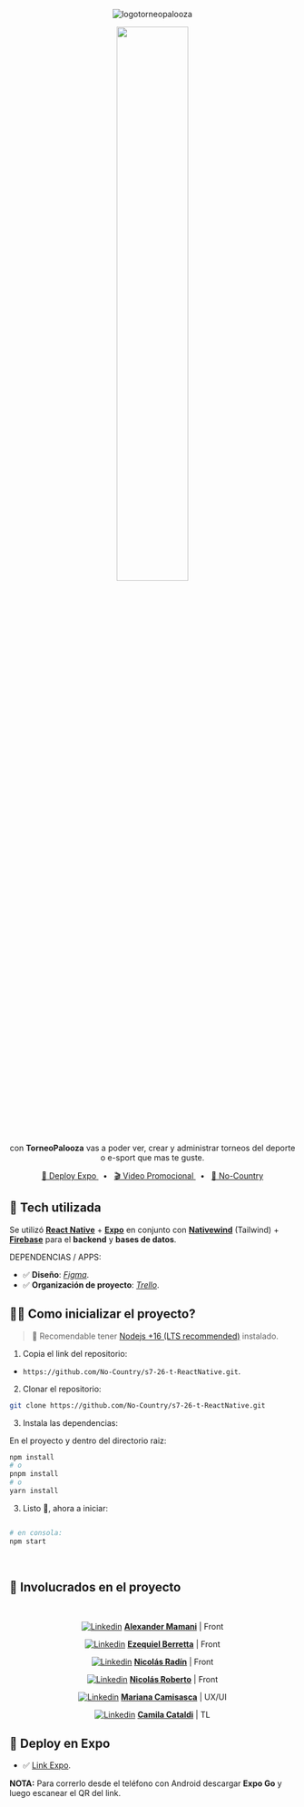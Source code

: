 <div align="center">

![logotorneopalooza](https://user-images.githubusercontent.com/87555292/233217179-964e9c39-f200-493d-8b9a-c8e6de7bb223.png)

<img src="https://i.ibb.co/wpHjQtq/torneopalooza-mockup.png" width="50%">

 <p>con <b>TorneoPalooza</b> vas a poder ver, crear y administrar torneos del deporte o e-sport que mas te guste.</p>

<a href="https://expo.dev/@ezequielmatiasb/tournament-app?serviceType=classic&distribution=expo-go">🚀 Deploy Expo </a>
<span>&nbsp;&nbsp;•&nbsp;&nbsp;</span>
<a href="https://www.canva.com/design/DAFgfzI3OgQ/YLt2pOc5Oz8FEc9XBDtwLA/watch">🎬 Video Promocional </a>
  <span>&nbsp;&nbsp;•&nbsp;&nbsp;</span>
<a href="https://www.nocountry.tech/">🧩 No-Country </a>
  

</div>

## 🦾 Tech utilizada

Se utilizó [**React Native**](https://reactnative.dev/) + [**Expo**](https://expo.dev/) en conjunto con [**Nativewind**](https://nativewind.dev/) (Tailwind) + [**Firebase**](https://firebase.google.com/) para el  **backend** y **bases de datos**.

DEPENDENCIAS / APPS:   


- ✅ **Diseño**: [*Figma*](https://www.figma.com/file/HR1pTyjfQiFjdvEU3LXQud/Cohete-9?node-id=0-1).
- ✅ **Organización de proyecto**: [*Trello*](https://trello.com).



## 👨‍🚀 Como inicializar el proyecto?

> 🚧 Recomendable tener [Nodejs +16 (LTS recommended)](https://nodejs.org/en/) instalado.

1. Copia el link del repositorio:

- `https://github.com/No-Country/s7-26-t-ReactNative.git`.

2. Clonar el repositorio:

```bash
git clone https://github.com/No-Country/s7-26-t-ReactNative.git
```

3. Instala las dependencias:

En el proyecto y dentro del directorio raiz:

```bash
npm install
# o
pnpm install
# o
yarn install
```


3. Listo 🥳, ahora a iniciar:

```bash

# en consola:
npm start

```

<span>&nbsp;&nbsp;&nbsp;</span>


## :handshake: Involucrados en el proyecto 
<div align="center">
<span>&nbsp;&nbsp;&nbsp;</span>

<a href="http://linkedin.com/in/alexander-mamani/" target="_blank">![Linkedin](https://i.stack.imgur.com/gVE0j.png)</a> <a href="http://github.com/AlexQS96" target="_blank">**Alexander Mamani**</a> | Front

<a href="http://linkedin.com/in/ezequiel-berretta/" target="_blank">![Linkedin](https://i.stack.imgur.com/gVE0j.png)</a> <a href="http://github.com/rretta" target="_blank">**Ezequiel Berretta**</a> | Front

<a href="http://linkedin.com/in/nico-radin/" target="_blank">![Linkedin](https://i.stack.imgur.com/gVE0j.png)</a> <a href="http://github.com/niicodeer" target="_blank">**Nicolás Radín**</a> | Front

<a href="http://linkedin.com/in/nicolas-roberto/" target="_blank">![Linkedin](https://i.stack.imgur.com/gVE0j.png)</a> <a href="http://github.com/nicolasroberto" target="_blank">**Nicolás Roberto**</a> | Front

<a href="http://linkedin.com/in/mariana-camisasca/" target="_blank">![Linkedin](https://i.stack.imgur.com/gVE0j.png)</a> <a href="http://behance.net/mcamisasca" target="_blank">**Mariana Camisasca**</a> | UX/UI

<a href="http://linkedin.com/in/cami-cataldi/" target="_blank">![Linkedin](https://i.stack.imgur.com/gVE0j.png)</a> <a href="http://linkedin.com/in/cami-cataldi" target="_blank">**Camila Cataldi**</a> | TL

</div>

## 🎉 Deploy en Expo

- ✅ [Link Expo](https://expo.dev/@ezequielmatiasb/tournament-app?serviceType=classic&distribution=expo-go).

**NOTA:** Para correrlo desde el teléfono con Android descargar **Expo Go** y luego escanear el QR del link.
